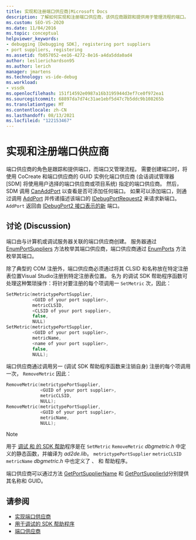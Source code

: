 ```yaml
---
title: 实现和注册端口供应商|Microsoft Docs
description: 了解如何实现和注册端口供应商，该供应商跟踪和提供用于管理流程的端口。
ms.custom: SEO-VS-2020
ms.date: 11/04/2016
ms.topic: conceptual
helpviewer_keywords:
- debugging [Debugging SDK], registering port suppliers
- port suppliers, registering
ms.assetid: fb057052-ee16-4272-8e16-a4da5dda0ad4
author: leslierichardson95
ms.author: lerich
manager: jmartens
ms.technology: vs-ide-debug
ms.workload:
- vssdk
ms.openlocfilehash: 151f14592e0987a16b3195944d3ef7ce0f972ea1
ms.sourcegitcommit: 68897da7d74c31ae1ebf5d47c7b5ddc9b108265b
ms.translationtype: MT
ms.contentlocale: zh-CN
ms.lasthandoff: 08/13/2021
ms.locfileid: "122153467"
---
```

# <a name="implement-and-register-a-port-supplier"></a>实现和注册端口供应商
端口供应商的角色是跟踪和提供端口，而端口又管理流程。 需要创建端口时，将使用 CoCreate 和端口供应商的 GUID 实例化端口供应商 (会话调试管理器 [SDM] 将使用用户选择的端口供应商或项目系统) 指定的端口供应商。 然后，SDM 调用 [CanAddPort](../../extensibility/debugger/reference/idebugportsupplier2-canaddport.md) 以查看是否可添加任何端口。 如果可以添加端口，则通过调用 [AddPort](../../extensibility/debugger/reference/idebugportsupplier2-addport.md) 并传递描述该端口的 [IDebugPortRequest2](../../extensibility/debugger/reference/idebugportrequest2.md) 来请求新端口。 `AddPort` 返回由 [IDebugPort2 接口表示的新](../../extensibility/debugger/reference/idebugport2.md) 端口。

## <a name="discussion"></a>讨论 (Discussion)
 端口由与计算机或调试服务器关联的端口供应商创建。 服务器通过[EnumPortSuppliers](../../extensibility/debugger/reference/idebugcoreserver2-enumportsuppliers.md) 方法枚举其端口供应商，端口供应商通过 [EnumPorts](../../extensibility/debugger/reference/idebugportsupplier2-enumports.md) 方法枚举其端口。

 除了典型的 COM 注册外，端口供应商必须通过将其 CLSID 和名称放在特定注册表位置Visual Studio注册到特定注册表位置。 名为 的调试 SDK 帮助程序函数可处理这种繁琐操作：将针对要注册的每个项调用一 `SetMetric` 次，因此：

```cpp
SetMetric(metrictypePortSupplier,
          <GUID of your port supplier>,
          metricCLSID,
          <CLSID of your port supplier>,
          false,
          NULL)
SetMetric(metrictypePortSupplier,
          <GUID of your port supplier>,
          metricName,
          <name of your port supplier>,
          false,
          NULL);
```

 端口供应商通过调用另一 (调试 SDK 帮助程序函数来注销自身) 注册的每个项调用一次， `RemoveMetric` 因此：

```cpp
RemoveMetric(metrictypePortSupplier,
             <GUID of your port supplier>,
             metricCLSID,
             NULL);
RemoveMetric(metrictypePortSupplier,
             <GUID of your port supplier>,
             metricName,
             NULL);
```

> [!NOTE]
> 用于 [调试 和 的 SDK 帮助](../../extensibility/debugger/reference/sdk-helpers-for-debugging.md)程序是在 `SetMetric` `RemoveMetric` *dbgmetric.h* 中定义的静态函数，并编译为 *ad2de.lib*。 `metrictypePortSupplier` `metricCLSID` `metricName` *dbgmetric.h* 中也定义了 、 和 帮助程序。

 端口供应商可以通过方法 [GetPortSupplierName](../../extensibility/debugger/reference/idebugportsupplier2-getportsuppliername.md) 和 [GetPortSupplierId](../../extensibility/debugger/reference/idebugportsupplier2-getportsupplierid.md)分别提供其名称和 GUID。

## <a name="see-also"></a>请参阅
- [实现端口供应商](../../extensibility/debugger/implementing-a-port-supplier.md)
- [用于调试的 SDK 帮助程序](../../extensibility/debugger/reference/sdk-helpers-for-debugging.md)
- [端口供应商](../../extensibility/debugger/port-suppliers.md)
